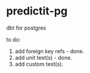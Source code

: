 # predictit-pg
dbt for postgres


to do:
1. add foreign key refs - done.
2. add unit test(s) - done.
3. add custom test(s).
